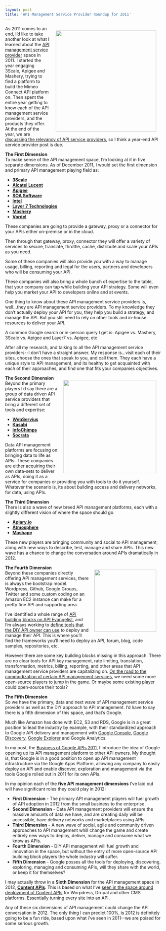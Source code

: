 ```yaml
---
layout: post
title: 'API Management Service Provider Roundup for 2011'
---
```

<p><img style="padding: 15px;" src="http://kinlane-productions.s3.amazonaws.com/api-evangelist/First-Dimension-API-Management.png" alt="" width="325" align="right" /></p>
<p>As 2011 comes to an end, I&rsquo;d like to take another look at what I learned about the <a title="API Service Provider" href="/serviceproviders/">API management service provider</a> space in 2011.  I started the year engaging 3Scale, Apigee and Mashery, trying to find a platform to build the Mimeo Connect API platform on.  Then spent the entire year getting to know each of the API management service providers, and the products they offer.  At the end of the year, we are <a title="discussing the relevancy of API service providers" href="http://www.linkedin.com/groups/How-can-Infrastructure-API-vendors-4084799.S.86250844?qid=c824d4cb-887b-41d2-81c1-1170eff1c6d8&amp;trk=group_most_popular-0-b-ttl&amp;goback=%2Egde_4084799_member_86250844%2Egmp_4084799">discussing the relevancy of API service providers</a>, so I think a year-end API service provider post is due.</p>
<p><strong>The First Dimension<br /></strong>To make sense of the API management space, I&rsquo;m looking at it in five separate dimensions.  As of December 2011, I would set the first dimension and primary API management playing field as:</p>
<ul class="mainlist">
<li><strong><a title="3Scale" href="/serviceproviders/3scale.php">3Scale</a></strong></li>
<li><strong><a title="Alcatel Lucent" href="/serviceproviders/alcatel_lucent.php">Alcatel Lucent</a></strong></li>
<li><strong><a title="Apigee" href="/serviceproviders/apigee.php">Apigee</a></strong></li>
<li><strong><a title="SOA Software" href="http://www.soa.com/">SOA Software</a></strong></li>
<li><strong><a title="Intel" href="/serviceproviders/intel.php">Intel</a></strong></li>
<li><strong><a title="Layer 7 Technologies" href="/serviceproviders/layer_7_technologies.php">Layer 7 Technologies</a></strong></li>
<li><strong><a title="Mashery" href="/serviceproviders/mashery.php">Mashery</a></strong></li>
<li><strong><a title="Vordel" href="/serviceproviders/vordel.php">Vordel</a></strong></li>
</ul>
<p>These companies are going to provide a gateway, proxy or a connector for your APIs either on-premise or in the cloud.</p>
<p>Then through that gateway, proxy, connector they will offer a variety of services to secure, translate, throttle, cache, distribute and scale your APIs as you need.</p>
<p>Some of these companies will also provide you with a way to manage usage, billing, reporting and legal for the users, partners and developers who will be consuming your API.</p>
<p>These companies will also bring a whole bunch of expertise to the table, that your company can tap while building your API strategy.  Some will even help you market your API to developers online and at events.</p>
<p>One thing to know about these API management service providers is, well...they are API management service providers.  To my knowledge they don&rsquo;t actually deploy your API for you, they help you build a strategy, and manage the API. But you still need to rely on other tools and in-house resources to deliver your API.</p>
<p>A common Google search or in-person query I get is:  Apigee vs. Mashery, 3Scale vs. Apigee and Layer7 vs. Apigee, etc&nbsp;</p>
<p>After all my research, and talking to all the API management service providers--I don&rsquo;t have a straight answer.  My response is...visit each of their sites, choose the ones that speak to you, and call them.  They each have a unique style to API management, and its healthy to get acquainted with each of their approaches, and find one that fits your companies objectives.</p>
<p><img style="padding: 15px;" src="http://kinlane-productions.s3.amazonaws.com/api-evangelist/Second-Dimension-Data-API-Management.png" alt="" width="300" align="right" /></p>
<p><strong>The Second Dimension</strong><br />Beyond the primary players I&rsquo;d say there are a group of data driven API service providers that bring a different set of tools and expertise:</p>
<ul class="mainlist">
<li><strong><a title="WebServius" href="/serviceproviders/webservius.php">WebServius</a></strong></li>
<li><strong><a title="Kasabi" href="/serviceproviders/kasabi.php">Kasabi</a></strong></li>
<li><strong><a title="InfoChimps" href="/serviceproviders/infochimps.php">InfoChimps</a></strong></li>
<li><strong><a title="Socrata" href="/serviceproviders/socrata.php">Socrata</a></strong></li>
</ul>
<p>Data API management platforms are focusing on bringing data to life as APIs.  These companies are either acquiring their own data-sets to deliver as APIs, doing it as a service for companies or providing you with tools to do it yourself.  Whatever the scenario is, its about building access and delivery networks, for data, using APIs.</p>
<p><strong>The Third Dimension </strong><br />There is also a wave of new breed API management platforms, each with a slightly different vision of where the space should go:</p>
<ul class="mainlist">
<li><strong><a title="Apiary.io" href="/serviceproviders/apiary.io.php">Apiary.io</a></strong></li>
<li><strong><a title="Atmosphere" href="/serviceproviders/atmosphere.php">Atmosphere</a></strong></li>
<li><strong><a title="Mashape" href="/serviceproviders/mashape.php">Mashape</a></strong></li>
</ul>
<p>These new players are bringing community and social to API management, along with new ways to describe, test, manage and share APIs.  This new wave has a chance to change the conversation around APIs dramatically in 2012.</p>
<p><img style="padding: 15px;" src="http://kinlane-productions.s3.amazonaws.com/api-evangelist/Third-Dimension-New-Wave-API-Management.png" alt="" width="200" align="right" /></p>
<p><strong>The Fourth Dimension </strong><br />Beyond these companies directly offering API management services, there is always the bootstrap model.  Wordpress, Github, Google Groups, Twitter and some custom coding on an Amazon EC2 instance can make for a pretty fine API and supporting area.</p>
<p>I&rsquo;ve identified a whole range of <a title="API Building Blocks on API Evangelist" href="http://blog.apievangelist.com/buildingblocks/">API building blocks on API Evangelist</a>, and I&rsquo;m always working to <a title="define the tools a DIY API owner can use" href="http://blog.apievangelist.com/apitools/">define tools that the DIY API owner can use</a> to deploy and manage their API.  This is where you&rsquo;ll find the frameworks you&rsquo;ll need to deploy an API, forum, blog, code samples, repositories, etc.</p>
<p>However there are some key building blocks missing in this approach.  There are no clear tools for API key management, rate limiting, translation, transformation, metrics, billing, reporting, and other areas that API management service providers are capitalizing on.  <a title="on the road to the commodization of certain API management" href="http://www.diversity.net.nz/finding-relevance-in-a-commoditized-world-apis-and-infrastructure-2/2011/12/21/">On the road to the commodization of certain API management services</a>, we need some more open-source players to jump in the game.  Or maybe some existing player could open-source their tools?</p>
<p><strong>The Fifth Dimension</strong><br /> So we have the primary, data and next wave of API management service providers as well as the DIY approach to API management.  I&rsquo;d have to say there is a fifth dimension of this space, and that&rsquo;s Google.</p>
<p>Much like Amazon has done with EC2, S3 and RDS, Google is in a great position to lead the industry by example, with their standardized approach to Google API delivery and management with <a title="Google Console" href="http://blog.apievangelist.com/2011/05/21/google-apis-console/">Google Console</a>, <a title="Google Discovery" href="http://blog.apievangelist.com/2011/05/21/google-apis-discovery-service/">Google Discovery</a>, <a title="Google Explorer" href="http://blog.apievangelist.com/2011/03/08/google-api-explorer/">Google Explorer</a> and Google Analytics.</p>
<p>In my post, the <a title="Business of Google APIs" href="/2011/12/21/business-of-google-apis-2011/">Business of Google APIs 2011</a>, I introduce the idea of Google opening up its API management platform to other API owners. My thought is, that Google is in a good position to open up API management infrastructure via the Google Apps Platform, allowing any company to easily deploy an API and enable discover, exploration and management via the tools Google rolled out in 2011 for its own APIs.</p>
<p>In my opinion each of the <strong>five API management dimensions</strong> I&rsquo;ve laid out will have significant roles they could play in 2012:</p>
<ul class="mainlist">
<li><strong>First Dimension</strong> - The primary API management players will fuel growth of API adoption in 2012 from the small business to the enterprise.</li>
<li><strong>Second Dimension</strong> - Data API management providers will ensure the massive amounts of data we have, and are creating daily will be accessible, have delivery networks and marketplaces using APIs. </li>
<li><strong>Third Dimension</strong> - A new wave of social, agile and community driven approaches to API management whill change the game and create entirely new ways to deploy, deliver, manage and consume what we know as APIs. </li>
<li><strong>Fourth Dimension</strong> - DIY API management will fuel growth and innovation in the space, but without the entry of more open-source API building block players the whole industry will suffer. </li>
<li><strong>Fifth Dimension</strong> - Google posses all the tools for deploying, discovering, exploring, managing and consuming APIs, will they share with the world, or keep it for themselves?</li>
</ul>
<p>I may actually throw in a <strong>Sixth Dimension</strong> for the API management space in 2012, <strong><a title="Content APIs" href="http://seabourneinc.com/projects/contentapi/">Content APIs</a></strong>.  This is based on what I&rsquo;ve <a title="seen in the space around delivering content APIs" href="/2011/12/20/the-fcc-lanches-api-curation-platform-called-myfcc/">seen in the space around deployment of Content APIs</a> for Worpdress, Drupal and other CMS platforms.  Essentially turning every site into an API.</p>
<p>Any of these six dimensions of API management could change the API conversation in 2012.  The only thing I can predict 100%, is 2012 is definitely going to be a fun ride, based upon what i&rsquo;ve seen in 2011--we are poised for some serious growth.</p>